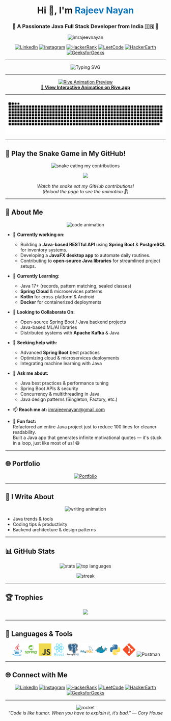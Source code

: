 <h1 align="center">Hi 👋, I'm <span style="color:#0e75b6">Rajeev Nayan</span></h1>
<h3 align="center">🚀 A Passionate Java Full Stack Developer from India 🇮🇳 🚀</h3>

<p align="center">
  <img src="https://komarev.com/ghpvc/?username=imrajeevnayan&label=Profile%20views&color=0e75b6&style=flat" alt="imrajeevnayan" />
</p>

<p align="center">
  <a href="https://linkedin.com/in/imrajeevnayan" target="_blank"><img src="https://img.shields.io/badge/LinkedIn-0e76a8?style=for-the-badge&logo=linkedin&logoColor=white" alt="LinkedIn"/></a>
  <a href="https://instagram.com/imrajeevnayan" target="_blank"><img src="https://img.shields.io/badge/Instagram-E4405F?style=for-the-badge&logo=instagram&logoColor=white" alt="Instagram"/></a>
  <a href="https://www.hackerrank.com/imrajeevnayan" target="_blank"><img src="https://img.shields.io/badge/HackerRank-2EC866?style=for-the-badge&logo=hackerrank&logoColor=white" alt="HackerRank"/></a>
  <a href="https://leetcode.com/imrajeevnayan" target="_blank"><img src="https://img.shields.io/badge/LeetCode-FFA116?style=for-the-badge&logo=leetcode&logoColor=black" alt="LeetCode"/></a>
  <a href="https://www.hackerearth.com/imrajeevnayan" target="_blank"><img src="https://img.shields.io/badge/HackerEarth-323754?style=for-the-badge&logo=hackerearth&logoColor=white" alt="HackerEarth"/></a>
  <a href="https://auth.geeksforgeeks.org/user/imrajeevnayan" target="_blank"><img src="https://img.shields.io/badge/GFG-2F8D46?style=for-the-badge&logo=geeksforgeeks&logoColor=white" alt="GeeksforGeeks"/></a>
</p>

---

<div align="center">
  <img src="https://readme-typing-svg.demolab.com?font=Fira+Code&weight=500&size=22&pause=1000&color=0e75b6&center=true&vCenter=true&multiline=true&width=800&lines=Java+%E2%9A%A1+Spring+%E2%9A%A1+Cloud+%E2%9A%A1+Full+Stack+Developer;Never+Stop+Learning+and+Building+%F0%9F%9A%80;Clean+Code+%E2%9C%A8+Productivity+%F0%9F%92%AA+Open+Source+%F0%9F%92%BB" alt="Typing SVG" />
</div>

---

<!-- 🌟 Rive Interactive Animation Section -->
<div align="center">
  <!-- The following iframe will not render on GitHub, but works on supported HTML platforms. -->
  <!--
  <iframe src="https://rive.app/community/3906-6790-animated-rocket/embed" width="350" height="350" style="background: transparent; border: none;" allowfullscreen></iframe>
  <br>
  -->
  <a href="https://rive.app/community/3906-6790-animated-rocket/" target="_blank">
    <img src="https://cdn.rive.app/animations/vehicles.riv-1.png" width="350" alt="Rive Animation Preview"/>
    <br>
    <b>🚀 View Interactive Animation on Rive.app</b>
  </a>
</div>

---

<p align="center">
  <img src="https://github.com/Platane/snk/raw/output/github-contribution-grid-snake.svg" alt="snake animation" />
</p>

---

## 🐍 Play the Snake Game in My GitHub!

<p align="center">
  <img src="https://github.com/imrajeevnayan/imrajeevnayan/raw/output/github-contribution-grid-snake.svg" alt="snake eating my contributions" />
</p>
<p align="center">
  <a href="https://github.com/Platane/snk" target="_blank"><img src="https://img.shields.io/badge/Snake%20Game-Play%20Now-0e75b6?style=for-the-badge&logo=github&logoColor=white" /></a>
</p>
<p align="center">
  <i>Watch the snake eat my GitHub contributions!<br>
  (Reload the page to see the animation 🐍)</i>
</p>

---

## 🚀 About Me

<div align="center">
  <img src="https://media.giphy.com/media/qgQUggAC3Pfv687qPC/giphy.gif" width="350" alt="code animation"/>
</div>

- 🔭 **Currently working on:**
  - Building a <b>Java-based RESTful API</b> using <b>Spring Boot</b> & <b>PostgreSQL</b> for inventory systems.
  - Developing a <b>JavaFX desktop app</b> to automate daily routines.
  - Contributing to <b>open-source Java libraries</b> for streamlined project setups.

- 🌱 **Currently Learning:**
  - Java 17+ (records, pattern matching, sealed classes)
  - <b>Spring Cloud</b> & microservices patterns
  - <b>Kotlin</b> for cross-platform & Android
  - <b>Docker</b> for containerized deployments

- 👯 **Looking to Collaborate On:**
  - Open-source Spring Boot / Java backend projects
  - Java-based ML/AI libraries
  - Distributed systems with <b>Apache Kafka</b> & Java

- 🤝 **Seeking help with:**
  - Advanced <b>Spring Boot</b> best practices
  - Optimizing cloud & microservices deployments
  - Integrating machine learning with Java

- 💬 **Ask me about:**
  - Java best practices & performance tuning
  - Spring Boot APIs & security
  - Concurrency & multithreading in Java
  - Java design patterns (Singleton, Factory, etc.)

- 📫 **Reach me at:** <a href="mailto:imrajeevnayan@gmail.com">imrajeevnayan@gmail.com</a>

- 🧠 **Fun fact:**  
  Refactored an entire Java project just to reduce 100 lines for cleaner readability.
  <br>Built a Java app that generates infinite motivational quotes — it's stuck in a loop, just like most of us! 😄

---

## 🌐 Portfolio

<p align="center">
  <a href="https://rajeevnayan01.netlify.app" target="_blank">
    <img src="https://img.shields.io/badge/Portfolio-0e75b6?style=for-the-badge&logo=netlify&logoColor=white" alt="Portfolio"/>
  </a>
</p>

---

## 📝 I Write About

<div align="center">
  <img src="https://media.giphy.com/media/L8K62iTDkzGX6/giphy.gif" width="250" alt="writing animation"/>
</div>

- Java trends & tools
- Coding tips & productivity
- Backend architecture & design patterns

---

## 📊 GitHub Stats

<p align="center">
  <img src="https://github-readme-stats.vercel.app/api?username=imrajeevnayan&show_icons=true&theme=radical&hide_border=true" alt="stats" height="145"/>
  <img src="https://github-readme-stats.vercel.app/api/top-langs/?username=imrajeevnayan&layout=compact&hide_border=true&theme=radical" alt="top languages" height="145"/>
</p>
<p align="center">
  <img src="https://github-readme-streak-stats.herokuapp.com/?user=imrajeevnayan&hide_border=true&theme=radical" alt="streak" height="150"/>
</p>

---

## 🏆 Trophies

<p align="center">
  <a href="https://github.com/ryo-ma/github-profile-trophy">
    <img src="https://github-profile-trophy.vercel.app/?username=imrajeevnayan&theme=radical&column=7&margin-w=5&margin-h=5" />
  </a>
</p>

---

## 🔧 Languages & Tools

<p align="center">
  <img src="https://raw.githubusercontent.com/devicons/devicon/master/icons/java/java-original.svg" alt="Java" width="40" height="40"/>
  <img src="https://raw.githubusercontent.com/devicons/devicon/master/icons/spring/spring-original-wordmark.svg" alt="Spring" width="40" height="40"/>
  <img src="https://raw.githubusercontent.com/devicons/devicon/master/icons/javascript/javascript-original.svg" alt="JavaScript" width="40" height="40"/>
  <img src="https://raw.githubusercontent.com/devicons/devicon/master/icons/react/react-original-wordmark.svg" alt="React" width="40" height="40"/>
  <img src="https://raw.githubusercontent.com/devicons/devicon/master/icons/postgresql/postgresql-original-wordmark.svg" alt="PostgreSQL" width="40" height="40"/>
  <img src="https://raw.githubusercontent.com/devicons/devicon/master/icons/mysql/mysql-original-wordmark.svg" alt="MySQL" width="40" height="40"/>
  <img src="https://raw.githubusercontent.com/devicons/devicon/master/icons/docker/docker-original.svg" alt="Docker" width="40" height="40"/>
  <img src="https://raw.githubusercontent.com/devicons/devicon/master/icons/python/python-original.svg" alt="Python" width="40" height="40"/>
  <img src="https://raw.githubusercontent.com/devicons/devicon/master/icons/git/git-original.svg" alt="Git" width="40" height="40"/>
  <img src="https://www.vectorlogo.zone/logos/getpostman/getpostman-icon.svg" alt="Postman" width="40" height="40"/>
</p>

---

## 🌐 Connect with Me

<p align="center">
  <a href="https://linkedin.com/in/imrajeevnayan" target="_blank"><img src="https://img.shields.io/badge/LinkedIn-0e76a8?style=for-the-badge&logo=linkedin&logoColor=white" alt="LinkedIn"/></a>
  <a href="https://instagram.com/imrrajeevnayan" target="_blank"><img src="https://img.shields.io/badge/Instagram-E4405F?style=for-the-badge&logo=instagram&logoColor=white" alt="Instagram"/></a>
  <a href="https://www.hackerrank.com/imrajeevnayan" target="_blank"><img src="https://img.shields.io/badge/HackerRank-2EC866?style=for-the-badge&logo=hackerrank&logoColor=white" alt="HackerRank"/></a>
  <a href="https://leetcode.com/imrajeevnayan" target="_blank"><img src="https://img.shields.io/badge/LeetCode-FFA116?style=for-the-badge&logo=leetcode&logoColor=black" alt="LeetCode"/></a>
  <a href="https://www.hackerearth.com/imrajeevnayan" target="_blank"><img src="https://img.shields.io/badge/HackerEarth-323754?style=for-the-badge&logo=hackerearth&logoColor=white" alt="HackerEarth"/></a>
  <a href="https://auth.geeksforgeeks.org/user/imrajeevnayan" target="_blank"><img src="https://img.shields.io/badge/GFG-2F8D46?style=for-the-badge&logo=geeksforgeeks&logoColor=white" alt="GeeksforGeeks"/></a>
</p>

---

<p align="center">
  <img src="https://media.giphy.com/media/LMt9638dO8dftAjtco/giphy.gif" width="100" alt="rocket"/>
  <br>
  <i>“Code is like humor. When you have to explain it, it’s bad.” — Cory House</i>
</p>
